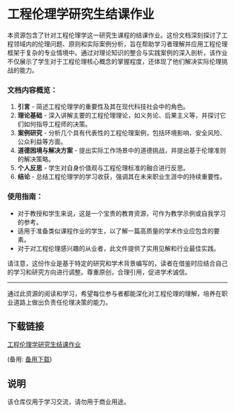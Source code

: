 # 工程伦理学研究生结课作业

本资源包含了针对工程伦理学这一研究生课程的结课作业。这份文档深刻探讨了工程领域内的伦理问题、原则和实际案例分析，旨在帮助学习者理解并应用工程伦理框架于复杂的专业情境中。通过对理论知识的整合与实践案例的深入剖析，该作业不仅展示了学生对于工程伦理核心概念的掌握程度，还体现了他们解决实际伦理挑战的能力。

### 文档内容概览：

1. **引言** - 简述工程伦理学的重要性及其在现代科技社会中的角色。
2. **理论基础** - 深入讲解主要的工程伦理理论，如义务论、后果主义等，并探讨它们如何指导工程师的决策。
3. **案例研究** - 分析几个具有代表性的工程伦理案例，包括环境影响、安全风险、公众利益等方面。
4. **道德困境与解决方案** - 提出实际工作场景中的道德挑战，并提出基于伦理准则的解决策略。
5. **个人反思** - 学生对自身价值观与工程伦理标准的融合进行反思。
6. **结论** - 总结工程伦理学的学习收获，强调其在未来职业生涯中的持续重要性。

### 使用指南：

- 对于教授和学生来说，这是一个宝贵的教育资源，可作为教学示例或自我学习的参考。
- 适用于准备类似课程作业的学生，以了解一篇高质量的学术作业应包含的要素。
- 对于对工程伦理感兴趣的从业者，此文件提供了实用见解和行业最佳实践。

请注意，这份作业是基于特定的研究和学术背景编写的，读者在借鉴时应结合自己的学习和研究方向进行调整。尊重原创，合理引用，促进学术诚信。

---

通过此资源的阅读和学习，希望每位参与者都能深化对工程伦理的理解，培养在职业道路上做出负责任伦理决策的能力。

## 下载链接
[工程伦理学研究生结课作业](https://pan.quark.cn/s/2fa1afe70a04) 

(备用: [备用下载](https://pan.baidu.com/s/1lsMtygreByCG0uL9vy9IGA?pwd=1234))

## 说明

该仓库仅用于学习交流，请勿用于商业用途。

